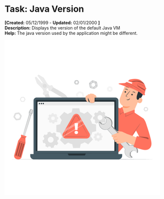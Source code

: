 # Task: Java Version 

**[Created:** 05/12/1999 - **Updated:** 02/01/2000 **]**  
**Description:** Displays the version of the default Java VM  
**Help:** The java version used by the application might be different.

![](/img/docs/manual/JavaVersion-Task_iDempiere_v12.0.0.png)

